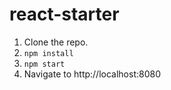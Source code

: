 # react-starter

1. Clone the repo.
2. `npm install`
3. `npm start`
4. Navigate to http://localhost:8080
